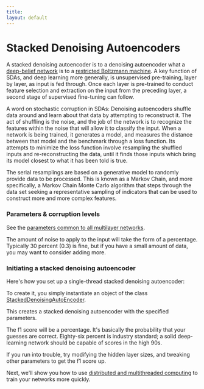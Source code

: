 ```yaml
---
title: 
layout: default
---
```


# Stacked Denoising Autoencoders

A stacked denoising autoencoder is to a denoising autoencoder what a [deep-belief network](/deepbeliefnetwork.html) is to a [restricted Boltzmann machine](../restrictedboltzmannmachine.html). A key function of SDAs, and deep learning more generally, is unsupervised pre-training, layer by layer, as input is fed through. Once each layer is pre-trained to conduct feature selection and extraction on the input from the preceding layer, a second stage of supervised fine-tuning can follow. 

A word on stochastic corruption in SDAs: Denoising autoencoders shuffle data around and learn about that data by attempting to reconstruct it. The act of shuffling is the noise, and the job of the network is to recognize the features within the noise that will allow it to classify the input. When a network is being trained, it generates a model, and measures the distance between that model and the benchmark through a loss function. Its attempts to minimize the loss function involve resampling the shuffled inputs and re-reconstructing the data, until it finds those inputs which bring its model closest to what it has been told is true. 

The serial resamplings are based on a generative model to randomly provide data to be processed. This is known as a Markov Chain, and more specifically, a Markov Chain Monte Carlo algorithm that steps through the data set seeking a representative sampling of indicators that can be used to construct more and more complex features.

### Parameters & corruption levels

See the [parameters common to all multilayer networks](../multinetwork.html). 

The amount of noise to apply to the input will take the form of a percentage. Typically 30 percent (0.3) is fine, but if you have a small amount of data, you may want to consider adding more.

### Initiating a stacked denoising autoencoder

Here's how you set up a single-thread stacked denoising autoencoder: 

To create it, you simply instantiate an object of the class [StackedDenoisingAutoEncoder](../doc/org/deeplearning4j/sda/StackedDenoisingAutoEncoder.html).

<script src="http://gist-it.appspot.com/https://github.com/SkymindIO/deeplearning4j/blob/4530b123f40645a2c34e650cbfcd6b5139638c9a/deeplearning4j-core/src/test/java/org/deeplearning4j/models/classifiers/sda/StackedDenoisingAutoEncoderTest.java?slice=35:61"></script>

This creates a stacked denoising autoencoder with the specified parameters. 

The f1 score will be a percentage. It's basically the probability that your guesses are correct. Eighty-six percent is industry standard; a solid deep-learning network should be capable of scores in the high 90s.

If you run into trouble, try modifying the hidden layer sizes, and tweaking other parameters to get the f1 score up.

Next, we'll show you how to use [distributed and multithreaded computing](../scaleout.html) to train your networks more quickly.
